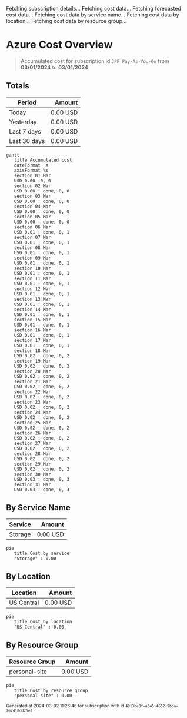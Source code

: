 Fetching subscription details...
Fetching cost data...
Fetching forecasted cost data...
Fetching cost data by service name...
Fetching cost data by location...
Fetching cost data by resource group...
# Azure Cost Overview

> Accumulated cost for subscription id `JPF Pay-As-You-Go` from **03/01/2024** to **03/01/2024**

## Totals

|Period|Amount|
|---|---:|
|Today|0.00 USD|
|Yesterday|0.00 USD|
|Last 7 days|0.00 USD|
|Last 30 days|0.00 USD|

```mermaid
gantt
   title Accumulated cost
   dateFormat  X
   axisFormat %s
   section 01 Mar
   USD 0.00 :0, 0
   section 02 Mar
   USD 0.00 : done, 0, 0
   section 03 Mar
   USD 0.00 : done, 0, 0
   section 04 Mar
   USD 0.00 : done, 0, 0
   section 05 Mar
   USD 0.00 : done, 0, 0
   section 06 Mar
   USD 0.01 : done, 0, 1
   section 07 Mar
   USD 0.01 : done, 0, 1
   section 08 Mar
   USD 0.01 : done, 0, 1
   section 09 Mar
   USD 0.01 : done, 0, 1
   section 10 Mar
   USD 0.01 : done, 0, 1
   section 11 Mar
   USD 0.01 : done, 0, 1
   section 12 Mar
   USD 0.01 : done, 0, 1
   section 13 Mar
   USD 0.01 : done, 0, 1
   section 14 Mar
   USD 0.01 : done, 0, 1
   section 15 Mar
   USD 0.01 : done, 0, 1
   section 16 Mar
   USD 0.01 : done, 0, 1
   section 17 Mar
   USD 0.01 : done, 0, 1
   section 18 Mar
   USD 0.02 : done, 0, 2
   section 19 Mar
   USD 0.02 : done, 0, 2
   section 20 Mar
   USD 0.02 : done, 0, 2
   section 21 Mar
   USD 0.02 : done, 0, 2
   section 22 Mar
   USD 0.02 : done, 0, 2
   section 23 Mar
   USD 0.02 : done, 0, 2
   section 24 Mar
   USD 0.02 : done, 0, 2
   section 25 Mar
   USD 0.02 : done, 0, 2
   section 26 Mar
   USD 0.02 : done, 0, 2
   section 27 Mar
   USD 0.02 : done, 0, 2
   section 28 Mar
   USD 0.02 : done, 0, 2
   section 29 Mar
   USD 0.02 : done, 0, 2
   section 30 Mar
   USD 0.03 : done, 0, 3
   section 31 Mar
   USD 0.03 : done, 0, 3
```

## By Service Name

|Service|Amount|
|---|---:|
|Storage|0.00 USD|

```mermaid
pie
   title Cost by service
   "Storage" : 0.00
```

## By Location

|Location|Amount|
|---|---:|
|US Central|0.00 USD|

```mermaid
pie
   title Cost by location
   "US Central" : 0.00
```

## By Resource Group

|Resource Group|Amount|
|---|---:|
|personal-site|0.00 USD|

```mermaid
pie
   title Cost by resource group
   "personal-site" : 0.00
```

<sup>Generated at 2024-03-02 11:26:46 for subscription with id `4913be3f-a345-4652-9bba-767418dd25e3`</sup>
